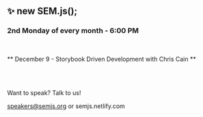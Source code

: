 ## ✨ new SEM.js();
### 2nd Monday of every month - 6:00 PM
<br/>

** December 9 - Storybook Driven Development with Chris Cain **

<br/>
<br/>

Want to speak? Talk to us!

speakers@semjs.org or semjs.netlify.com

